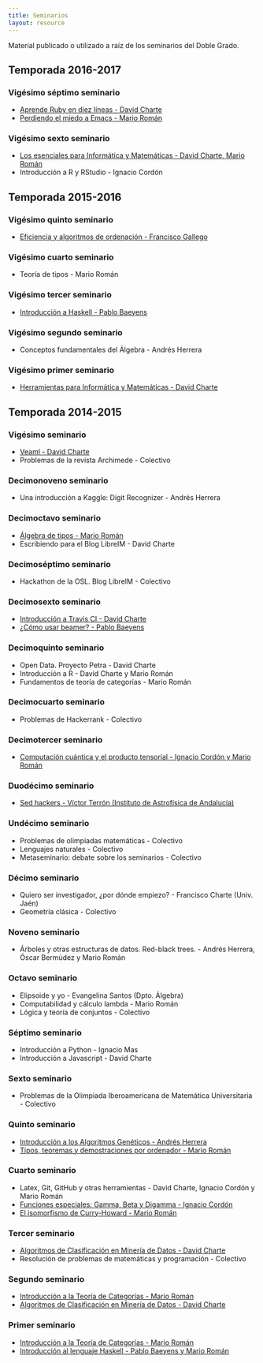 ```yaml
---
title: Seminarios
layout: resource
---
```


Material publicado o utilizado a raíz de los seminarios del Doble Grado.

## Temporada 2016-2017

### Vigésimo séptimo seminario
  * [Aprende Ruby en diez líneas - David Charte](https://github.com/libreim/oneline)
  * [Perdiendo el miedo a Emacs - Mario Román](https://m42.github.io/talks/emacs.html)

### Vigésimo sexto seminario
  * [Los esenciales para Informática y Matemáticas - David Charte, Mario Román](https://github.com/libreim/herramientas-im)
  * Introducción a R y RStudio - Ignacio Cordón

## Temporada 2015-2016

### Vigésimo quinto seminario
  * [Eficiencia y algoritmos de ordenación - Francisco Gallego](https://github.com/fgallegosalido/Algoritmos-Ordenacion)

### Vigésimo cuarto seminario
  * Teoría de tipos - Mario Román

### Vigésimo tercer seminario
  * [Introducción a Haskell - Pablo Baeyens](https://github.com/libreim/haskell)

### Vigésimo segundo seminario
  * Conceptos fundamentales del Álgebra - Andrés Herrera

### Vigésimo primer seminario
  * [Herramientas para Informática y Matemáticas - David Charte](https://github.com/libreim/herramientas-im)

## Temporada 2014-2015

### Vigésimo seminario
  * [Veaml - David Charte](http://fdavidcl.github.io/veaml/)
  * Problemas de la revista Archimede - Colectivo

### Decimonoveno seminario
  * Una introducción a Kaggle: Digit Recognizer - Andrés Herrera

### Decimoctavo seminario
  * [Álgebra de tipos - Mario Román](https://libreim.github.io/blog/2015/03/24/algebra-tipos)
  * Escribiendo para el Blog LibreIM - David Charte

### Decimoséptimo seminario
  * Hackathon de la OSL. Blog LibreIM - Colectivo

### Decimosexto seminario
  * [Introducción a Travis CI - David Charte](https://github.com/fdavidcl/example-ci)
  * [¿Cómo usar beamer? - Pablo Baeyens](https://github.com/libreim/beamer)

### Decimoquinto seminario
  * Open Data. Proyecto Petra - David Charte
  * Introducción a R - David Charte y Mario Román
  * Fundamentos de teoría de categorías - Mario Román

### Decimocuarto seminario
  * Problemas de Hackerrank - Colectivo

### Decimotercer seminario
  * [Computación cuántica y el producto tensorial - Ignacio Cordón y Mario Román](https://github.com/libreim/qubits)

### Duodécimo seminario
  * [Sed hackers - Víctor Terrón (Instituto de Astrofísica de Andalucía)](https://github.com/vterron/sed-hackers)

### Undécimo seminario
  * Problemas de olimpiadas matemáticas - Colectivo
  * Lenguajes naturales - Colectivo
  * Metaseminario: debate sobre los seminarios - Colectivo

### Décimo seminario
  * Quiero ser investigador, ¿por dónde empiezo? - Francisco Charte (Univ. Jaén)
  * Geometría clásica - Colectivo

### Noveno seminario
  * Árboles y otras estructuras de datos. Red-black trees. - Andrés Herrera, Óscar Bermúdez y Mario Román

### Octavo seminario
  * Elipsoide y yo - Evangelina Santos (Dpto. Álgebra)
  * Computabilidad y cálculo lambda - Mario Román
  * Lógica y teoría de conjuntos - Colectivo

### Séptimo seminario
  * Introducción a Python - Ignacio Mas
  * Introducción a Javascript - David Charte

### Sexto seminario
  * Problemas de la Olimpiada Iberoamericana de Matemática Universitaria - Colectivo

### Quinto seminario
  * [Introducción a los Algoritmos Genéticos - Andrés Herrera](https://github.com/libreim/AlgoritmosGeneticos)
  * [Tipos, teoremas y demostraciones por ordenador - Mario Román](https://github.com/libreim/curryHoward/tree/master/src)

### Cuarto seminario
  * Latex, Git, GitHub y otras herramientas - David Charte, Ignacio Cordón y Mario Román
  * [Funciones especiales: Gamma, Beta y Digamma - Ignacio Cordón](https://github.com/libreim/functions)
  * [El isomorfismo de Curry-Howard - Mario Román](https://github.com/libreim/curryHoward)

### Tercer seminario
  * [Algoritmos de Clasificación en Minería de Datos - David Charte](https://github.com/libreim/data-mining-classification)
  * Resolución de problemas de matemáticas y programación - Colectivo

### Segundo seminario
  * [Introducción a la Teoría de Categorías - Mario Román](https://github.com/libreim/introCategorias)
  * [Algoritmos de Clasificación en Minería de Datos - David Charte](https://github.com/libreim/data-mining-classification)

### Primer seminario
  * [Introducción a la Teoría de Categorías - Mario Román](https://github.com/libreim/introCategorias)
  * [Introducción al lenguaje Haskell - Pablo Baeyens y Mario Román](https://github.com/libreim/introHaskell)

